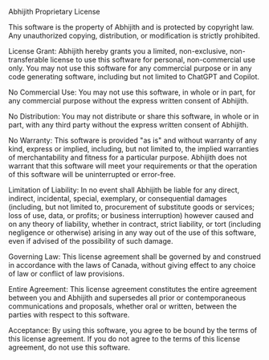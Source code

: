 Abhijith Proprietary License

This software is the property of Abhijith and is protected by copyright law. Any unauthorized copying, distribution, or modification is strictly prohibited.

License Grant:
Abhijith hereby grants you a limited, non-exclusive, non-transferable license to use this software for personal, non-commercial use only. You may not use this software for any commercial purpose or in any code generating software, including but not limited to ChatGPT and Copilot.

No Commercial Use:
You may not use this software, in whole or in part, for any commercial purpose without the express written consent of Abhijith.

No Distribution:
You may not distribute or share this software, in whole or in part, with any third party without the express written consent of Abhijith.

No Warranty:
This software is provided "as is" and without warranty of any kind, express or implied, including, but not limited to, the implied warranties of merchantability and fitness for a particular purpose. Abhijith does not warrant that this software will meet your requirements or that the operation of this software will be uninterrupted or error-free.

Limitation of Liability:
In no event shall Abhijith be liable for any direct, indirect, incidental, special, exemplary, or consequential damages (including, but not limited to, procurement of substitute goods or services; loss of use, data, or profits; or business interruption) however caused and on any theory of liability, whether in contract, strict liability, or tort (including negligence or otherwise) arising in any way out of the use of this software, even if advised of the possibility of such damage.

Governing Law:
This license agreement shall be governed by and construed in accordance with the laws of Canada, without giving effect to any choice of law or conflict of law provisions.

Entire Agreement:
This license agreement constitutes the entire agreement between you and Abhijith and supersedes all prior or contemporaneous communications and proposals, whether oral or written, between the parties with respect to this software.

Acceptance:
By using this software, you agree to be bound by the terms of this license agreement. If you do not agree to the terms of this license agreement, do not use this software.

